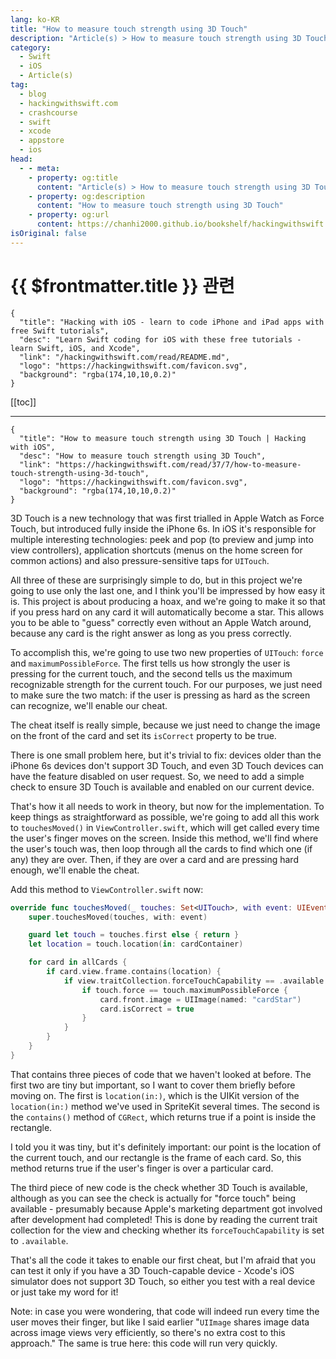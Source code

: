 ```yaml
---
lang: ko-KR
title: "How to measure touch strength using 3D Touch"
description: "Article(s) > How to measure touch strength using 3D Touch"
category:
  - Swift
  - iOS
  - Article(s)
tag: 
  - blog
  - hackingwithswift.com
  - crashcourse
  - swift
  - xcode
  - appstore
  - ios  
head:
  - - meta:
    - property: og:title
      content: "Article(s) > How to measure touch strength using 3D Touch"
    - property: og:description
      content: "How to measure touch strength using 3D Touch"
    - property: og:url
      content: https://chanhi2000.github.io/bookshelf/hackingwithswift.com/read/37/07-how-to-measure-touch-strength-using-3d-touch.html
isOriginal: false
---
```


# {{ $frontmatter.title }} 관련

```component VPCard
{
  "title": "Hacking with iOS - learn to code iPhone and iPad apps with free Swift tutorials",
  "desc": "Learn Swift coding for iOS with these free tutorials - learn Swift, iOS, and Xcode",
  "link": "/hackingwithswift.com/read/README.md",
  "logo": "https://hackingwithswift.com/favicon.svg",
  "background": "rgba(174,10,10,0.2)"
}
```

[[toc]]

---

```component VPCard
{
  "title": "How to measure touch strength using 3D Touch | Hacking with iOS",
  "desc": "How to measure touch strength using 3D Touch",
  "link": "https://hackingwithswift.com/read/37/7/how-to-measure-touch-strength-using-3d-touch",
  "logo": "https://hackingwithswift.com/favicon.svg",
  "background": "rgba(174,10,10,0.2)"
}
```

3D Touch is a new technology that was first trialled in Apple Watch as Force Touch, but introduced fully inside the iPhone 6s. In iOS it's responsible for multiple interesting technologies: peek and pop (to preview and jump into view controllers), application shortcuts (menus on the home screen for common actions) and also pressure-sensitive taps for `UITouch`.

All three of these are surprisingly simple to do, but in this project we're going to use only the last one, and I think you'll be impressed by how easy it is. This project is about producing a hoax, and we're going to make it so that if you press hard on any card it will automatically become a star. This allows you to be able to "guess" correctly even without an Apple Watch around, because any card is the right answer as long as you press correctly.

To accomplish this, we're going to use two new properties of `UITouch`: `force` and `maximumPossibleForce`. The first tells us how strongly the user is pressing for the current touch, and the second tells us the maximum recognizable strength for the current touch. For our purposes, we just need to make sure the two match: if the user is pressing as hard as the screen can recognize, we'll enable our cheat.

The cheat itself is really simple, because we just need to change the image on the front of the card and set its `isCorrect` property to be true.

There is one small problem here, but it's trivial to fix: devices older than the iPhone 6s devices don't support 3D Touch, and even 3D Touch devices can have the feature disabled on user request. So, we need to add a simple check to ensure 3D Touch is available and enabled on our current device.

That's how it all needs to work in theory, but now for the implementation. To keep things as straightforward as possible, we're going to add all this work to `touchesMoved()` in <FontIcon icon="fa-brands fa-swift"/>`ViewController.swift`, which will get called every time the user's finger moves on the screen. Inside this method, we'll find where the user's touch was, then loop through all the cards to find which one (if any) they are over. Then, if they are over a card and are pressing hard enough, we'll enable the cheat.

Add this method to <FontIcon icon="fa-brands fa-swift"/>`ViewController.swift` now:

```swift
override func touchesMoved(_ touches: Set<UITouch>, with event: UIEvent?) {
    super.touchesMoved(touches, with: event)

    guard let touch = touches.first else { return }
    let location = touch.location(in: cardContainer)

    for card in allCards {
        if card.view.frame.contains(location) {
            if view.traitCollection.forceTouchCapability == .available {
                if touch.force == touch.maximumPossibleForce {
                    card.front.image = UIImage(named: "cardStar")
                    card.isCorrect = true
                }
            }
        }
    }
}
```

That contains three pieces of code that we haven't looked at before. The first two are tiny but important, so I want to cover them briefly before moving on. The first is `location(in:)`, which is the UIKit version of the `location(in:)` method we've used in SpriteKit several times. The second is the `contains()` method of `CGRect`, which returns true if a point is inside the rectangle.

I told you it was tiny, but it's definitely important: our point is the location of the current touch, and our rectangle is the frame of each card. So, this method returns true if the user's finger is over a particular card.

The third piece of new code is the check whether 3D Touch is available, although as you can see the check is actually for "force touch" being available - presumably because Apple's marketing department got involved after development had completed! This is done by reading the current trait collection for the view and checking whether its `forceTouchCapability` is set to `.available`.

That's all the code it takes to enable our first cheat, but I'm afraid that you can test it only if you have a 3D Touch-capable device - Xcode's iOS simulator does not support 3D Touch, so either you test with a real device or just take my word for it!

Note: in case you were wondering, that code will indeed run every time the user moves their finger, but like I said earlier "`UIImage` shares image data across image views very efficiently, so there's no extra cost to this approach." The same is true here: this code will run very quickly.

